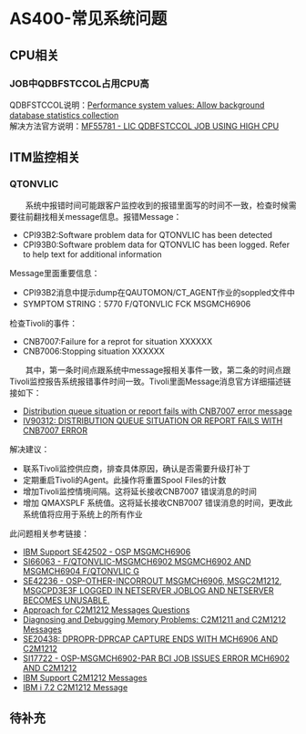 # AS400-常见系统问题

## CPU相关
### JOB中QDBFSTCCOL占用CPU高
QDBFSTCCOL说明：[Performance system values: Allow background database statistics collection](https://www.ibm.com/docs/en/i/7.2?topic=svpo-performance-system-values-allow-background-database-statistics-collection)   
解决方法官方说明：[MF55781 - LIC QDBFSTCCOL JOB USING HIGH CPU](https://www.ibm.com/support/pages/ptf/MF55781?mhsrc=ibmsearch_a&mhq=QDBFSTCCOL%20high%20cpu)
## ITM监控相关
### QTONVLIC
&#8195;&#8195;系统中报错时间可能跟客户监控收到的报错里面写的时间不一致，检查时候需要往前翻找相关message信息。报错Message：
- CPI93B2:Software problem data for QTONVLIC has been detected
- CPI93B0:Software problem data for QTONVLIC has been logged. Refer to help text for additional information

Message里面重要信息：
- CPI93B2消息中提示dump在QAUTOMON/CT_AGENT作业的soppled文件中
- SYMPTOM STRING：5770 F/QTONVLIC FCK MSGMCH6906

检查Tivoli的事件：
- CNB7007:Failure for a reprot for situation XXXXXX
- CNB7006:Stopping situation XXXXXX

&#8195;&#8195;其中，第一条时间点跟系统中message报相关事件一致，第二条的时间点跟Tivoli监控报告系统报错事件时间一致。Tivoli里面Message消息官方详细描述链接如下：
- [Distribution queue situation or report fails with CNB7007 error message](https://www.ibm.com/support/pages/node/555609?mhsrc=ibmsearch_a&mhq=CNB7006)
- [IV90312: DISTRIBUTION QUEUE SITUATION OR REPORT FAILS WITH CNB7007 ERROR](https://www.ibm.com/support/pages/apar/IV90312?mhsrc=ibmsearch_a&mhq=CNB7007)

解决建议：
- 联系Tivoli监控供应商，排查具体原因，确认是否需要升级打补丁
- 定期重启Tivoli的Agent。此操作将重置Spool Files的计数
- 增加Tivoli监控情境间隔。这将延长接收CNB7007 错误消息的时间
- 增加 QMAXSPLF 系统值。这将延长接收CNB7007 错误消息的时间，更改此系统值将应用于系统上的所有作业

此问题相关参考链接：
- [IBM Support SE42502 - OSP MSGMCH6906](https://www.ibm.com/support/pages/apar/SE42502?mhsrc=ibmsearch_a&mhq=MSGMCH6906)
- [SI66063 - F/QTONVLIC-MSGMCH6902 MSGMCH6902 AND MSGMCH6904 F/QTONVLIC G](https://www.ibm.com/support/pages/ptf/SI66063?mhsrc=ibmsearch_a&mhq=F%2FQTONVLIC)
- [SE42236 - OSP-OTHER-INCORROUT MSGMCH6906, MSGC2M1212, MSGCPD3E3F LOGGED     IN NETSERVER JOBLOG AND NETSERVER BECOMES UNUSABLE.](https://www.ibm.com/support/pages/apar/SE42236)
- [Approach for C2M1212 Messages Questions](https://www.ibm.com/support/pages/node/640591?mhsrc=ibmsearch_a&mhq=%20C2M1212)
- [Diagnosing and Debugging Memory Problems: C2M1211 and C2M1212 Messages](https://www.ibm.com/support/pages/diagnosing-and-debugging-memory-problems-c2m1211-and-c2m1212-messages)
- [SE20438: DPROPR-DPRCAP CAPTURE ENDS WITH MCH6906 AND C2M1212](https://www.ibm.com/support/pages/apar/SE20438?mhsrc=ibmsearch_a&mhq=%20MCH6906%20C2M1212)
- [SI17722 - OSP-MSGMCH6902-PAR BCI JOB ISSUES ERROR MCH6902 AND C2M1212](https://www.ibm.com/support/pages/node/1618473?mhsrc=ibmsearch_a&mhq=%20C2M1212)
- [IBM Support C2M1212 Messages](https://www.ibm.com/support/pages/node/644311?mhsrc=ibmsearch_a&mhq=%20C2M1212)
- [IBM i 7.2 C2M1212 Message](https://www.ibm.com/docs/en/i/7.2?topic=problems-c2m1212-message)

## 待补充